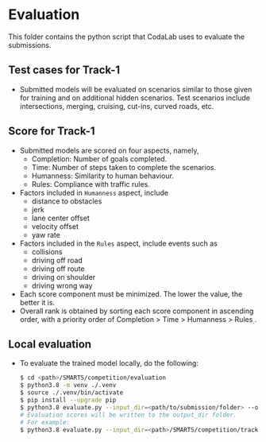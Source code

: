 # Evaluation
This folder contains the python script that CodaLab uses to evaluate the submissions.

## Test cases for Track-1
+ Submitted models will be evaluated on scenarios similar to those given for training and on additional hidden scenarios. Test scenarios include intersections, merging, cruising, cut-ins, curved roads, etc.

## Score for Track-1
+ Submitted models are scored on four aspects, namely,
    + Completion: Number of goals completed.
    + Time: Number of steps taken to complete the scenarios.
    + Humanness: Similarity to human behaviour.
    + Rules: Compliance with traffic rules.
+ Factors included in `Humanness` aspect, include 
    + distance to obstacles
    + jerk
    + lane center offset
    + velocity offset
    + yaw rate
+ Factors included in the `Rules` aspect, include events such as 
    + collisions
    + driving off road
    + driving off route 
    + driving on shoulder
    + driving wrong way
+ Each score component must be minimized. The lower the value, the better it is.
+ Overall rank is obtained by sorting each score component in ascending order, with a priority order of Completion > Time > Humanness > Rules .

## Local evaluation
+ To evaluate the trained model locally, do the following:
    ```bash
    $ cd <path>/SMARTS/competition/evaluation
    $ python3.8 -m venv ./.venv
    $ source ./.venv/bin/activate
    $ pip install --upgrade pip
    $ python3.8 evaluate.py --input_dir=<path/to/submission/folder> --output_dir=<path/to/output/folder> --local
    # Evaluation scores will be written to the output_dir folder.
    # For example:
    $ python3.8 evaluate.py --input_dir=<path>/SMARTS/competition/track1/submission --output_dir=../output --local
    ```